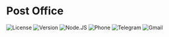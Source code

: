 # Post Office

![License](https://img.shields.io/badge/License-MIT-blue.svg)
![Version](https://img.shields.io/badge/Version-0.0.1-blue.svg)
![Node.JS](https://img.shields.io/badge/Node.JS-10.15.0-gren.svg)
![Phone](https://img.shields.io/badge/Phone-(+380)507316177-white.svg?style=social)
![Telegram](https://img.shields.io/badge/telegram-https://t.me/nikita_glukhi-9cf.svg?style=social)
![Gmail](https://img.shields.io/badge/gmail-glukhi.nikita@gmail.com-red.svg?style=social)

#
